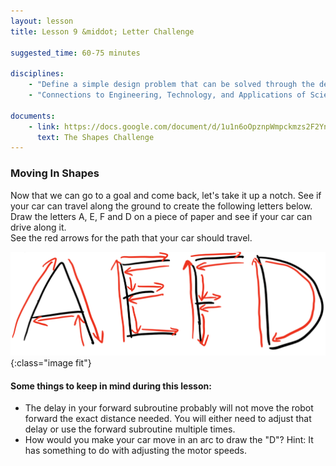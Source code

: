 ```yaml
---
layout: lesson
title: Lesson 9 &middot; Letter Challenge

suggested_time: 60-75 minutes  

disciplines:
    - "Define a simple design problem that can be solved through the development of an object, tool, process, or system and includes several criteria for success and constraints on materials, time, or cost. (3-5-ETS1-1)"
    - "Connections to Engineering, Technology, and Applications of Science: Influence of Engineering, Technology, and Science on Society and the Natural World Engineers improve existing technologies or develop new ones. (4-PS3-4)"

documents:
    - link: https://docs.google.com/document/d/1u1n6oOpznpWmpckmzs2F2YnJqDNttADEO1MUxC51Zd8/view
      text: The Shapes Challenge
---
```


### Moving In Shapes
Now that we can go to a goal and come back, let's take it up a notch.  See if your car can travel along the ground to create the following letters below.  
Draw the letters A, E, F and D on a piece of paper and see if your car can drive along it.  
See the red arrows for the path that your car should travel.


![fig 11.1](fig-11_1.png){:class="image fit"}

#### Some things to keep in mind during this lesson:
- The delay in your forward subroutine probably will not move the robot forward the exact distance needed. You will either need to adjust that delay or use the forward subroutine multiple times.
- How would you make your car move in an arc to draw the "D"? Hint: It has something to do with adjusting the motor speeds.
